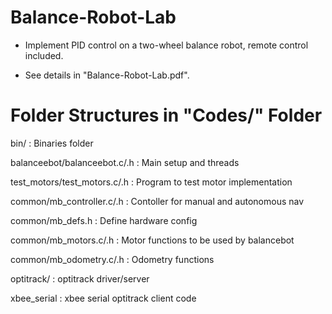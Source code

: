 # Balance-Robot-Lab
- Implement PID control on a two-wheel balance robot, remote control included.

- See details in "Balance-Robot-Lab.pdf".

# Folder Structures in "Codes/" Folder
bin/			             : Binaries folder

balanceebot/balanceebot.c/.h : Main setup and threads

test_motors/test_motors.c/.h : Program to test motor implementation

common/mb_controller.c/.h    : Contoller for manual and autonomous nav

common/mb_defs.h             : Define hardware config

common/mb_motors.c/.h        : Motor functions to be used by balancebot

common/mb_odometry.c/.h	     : Odometry functions

optitrack/		               : optitrack driver/server

xbee_serial		               : xbee serial optitrack client code
